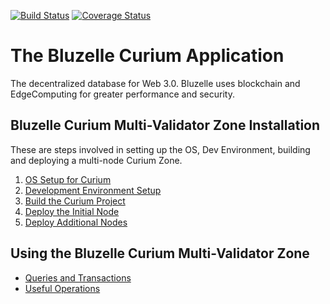 [![Build Status](https://travis-ci.com/bluzelle/curium.svg?branch=devel)](https://travis-ci.com/bluzelle/curium) [![Coverage Status](https://coveralls.io/repos/github/bluzelle/curium/badge.svg?branch=devel)](https://coveralls.io/github/bluzelle/curium?branch=devel)

The Bluzelle Curium Application
===============================

The decentralized database for Web 3.0. Bluzelle uses blockchain and 
EdgeComputing for greater performance and security.

Bluzelle Curium Multi-Validator Zone Installation
-------------------------------------------------

These are steps involved in setting up the OS, Dev Environment, building and 
deploying a multi-node Curium Zone.

1. [OS Setup for Curium](./docs/setup/os.md)
2. [Development Environment Setup](./docs/setup/devenv.md)
3. [Build the Curium Project](./docs/setup/build.md)
4. [Deploy the Initial Node](./docs/setup/deploy.md)
5. [Deploy Additional Nodes](./docs/setup/deployaddl.md)

Using the Bluzelle Curium Multi-Validator Zone
----------------------------------------------
- [Queries and Transactions](./docs/commands/qAndTX.md)
- [Useful Operations](./docs/commands/useful.md) 
